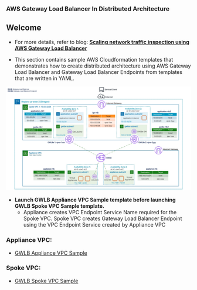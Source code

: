 ### AWS Gateway Load Balancer In Distributed Architecture

## Welcome

* For more details, refer to blog: **[Scaling network traffic inspection using AWS Gateway Load Balancer](https://aws.amazon.com/blogs/networking-and-content-delivery/scaling-network-traffic-inspection-using-aws-gateway-load-balancer/)**

* This section contains sample AWS Cloudformation templates that demonstrates how to create distributed architecture using AWS Gateway Load Balancer and Gateway Load Balancer Endpoints from templates that are written in YAML.

![](images/gwlb_distributed_architecture.jpg)

 * **Launch GWLB Appliance VPC Sample template before launching GWLB Spoke VPC Sample template.**
   * Appliance creates VPC Endpoint Service Name required for the Spoke VPC. Spoke VPC creates Gateway Load Balancer Endpoint using the VPC Endpoint Service created by Appliance VPC 

### **Appliance VPC:**
* [GWLB Appliance VPC Sample](DistributedArchitectureApplianceVpc2Az.yaml)

### **Spoke VPC:**
* [GWLB Spoke VPC Sample](DistributedArchitectureSpokeVpc2Az.yaml)
